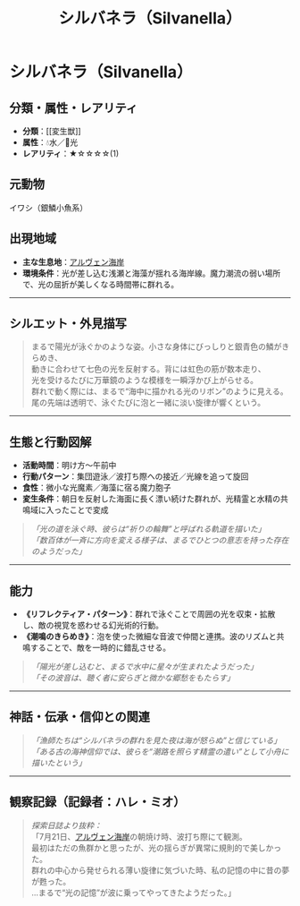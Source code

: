 ﻿---
title: シルバネラ（Silvanella）
layout: single
categories: [モンスター]
tags: [モンスター,水,光,変生獣,アルヴェン海岸]
---


# シルバネラ（Silvanella）

## 分類・属性・レアリティ
* **分類**：[[変生獣]]
* **属性**：💧水／🌟光  
* **レアリティ**：★☆☆☆☆(1)

## 元動物
イワシ（銀鱗小魚系）

## 出現地域
* **主な生息地**：[アルヴェン海岸](place/arven_cove.md)
* **環境条件**：光が差し込む浅瀬と海藻が揺れる海岸線。魔力潮流の弱い場所で、光の屈折が美しくなる時間帯に群れる。

---

## シルエット・外見描写
> まるで陽光が泳ぐかのような姿。小さな身体にびっしりと銀青色の鱗がきらめき、  
> 動きに合わせて七色の光を反射する。背には虹色の筋が数本走り、  
> 光を受けるたびに万華鏡のような模様を一瞬浮かび上がらせる。  
> 群れで動く際には、まるで“海中に描かれる光のリボン”のように見える。  
> 尾の先端は透明で、泳ぐたびに泡と一緒に淡い旋律が響くという。

---

## 生態と行動図解
* **活動時間**：明け方〜午前中
* **行動パターン**：集団遊泳／波打ち際への接近／光線を追って旋回
* **食性**：微小な光魔素／海藻に宿る魔力胞子
* **変生条件**：朝日を反射した海面に長く漂い続けた群れが、光精霊と水精の共鳴域に入ったことで変成

> *「光の道を泳ぐ時、彼らは“祈りの輪舞”と呼ばれる軌道を描いた」*  
> *「数百体が一斉に方向を変える様子は、まるでひとつの意志を持った存在のようだった」*

---

## 能力

* **《リフレクティア・パターン》**：群れで泳ぐことで周囲の光を収束・拡散し、敵の視覚を惑わせる幻光術的行動。
* **《潮鳴のきらめき》**：泡を使った微細な音波で仲間と連携。波のリズムと共鳴することで、敵を一時的に錯乱させる。

> *「陽光が差し込むと、まるで水中に星々が生まれたようだった」*  
> *「その波音は、聴く者に安らぎと微かな郷愁をもたらす」*

---

## 神話・伝承・信仰との関連
> *「漁師たちは“シルバネラの群れを見た夜は海が怒らぬ”と信じている」*  
> *「ある古の海神信仰では、彼らを“潮路を照らす精霊の遣い”として小舟に描いたという」*

---

## 観察記録（記録者：ハレ・ミオ）

> *探索日誌より抜粋：*  
> 「7月21日、[アルヴェン海岸](place/arven_cove.md)の朝焼け時、波打ち際にて観測。  
> 最初はただの魚群かと思ったが、光の揺らぎが異常に規則的で美しかった。  
> 群れの中心から発せられる薄い旋律に気づいた時、私の記憶の中に昔の夢が甦った。  
> …まるで“光の記憶”が波に乗ってやってきたようだった。」

